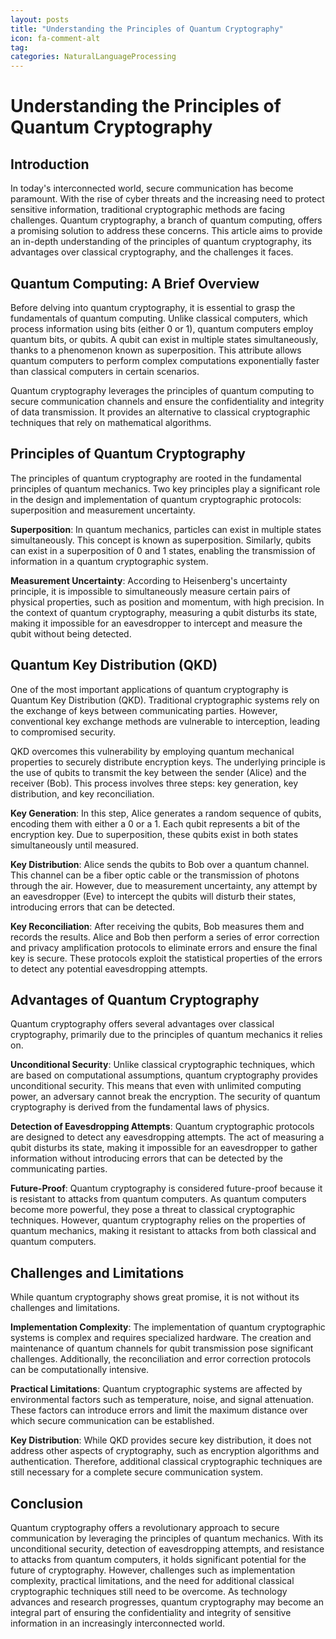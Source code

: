 ```yaml
---
layout: posts
title: "Understanding the Principles of Quantum Cryptography"
icon: fa-comment-alt
tag:      
categories: NaturalLanguageProcessing
---
```



# Understanding the Principles of Quantum Cryptography

## Introduction

In today's interconnected world, secure communication has become paramount. With the rise of cyber threats and the increasing need to protect sensitive information, traditional cryptographic methods are facing challenges. Quantum cryptography, a branch of quantum computing, offers a promising solution to address these concerns. This article aims to provide an in-depth understanding of the principles of quantum cryptography, its advantages over classical cryptography, and the challenges it faces.

## Quantum Computing: A Brief Overview

Before delving into quantum cryptography, it is essential to grasp the fundamentals of quantum computing. Unlike classical computers, which process information using bits (either 0 or 1), quantum computers employ quantum bits, or qubits. A qubit can exist in multiple states simultaneously, thanks to a phenomenon known as superposition. This attribute allows quantum computers to perform complex computations exponentially faster than classical computers in certain scenarios.

Quantum cryptography leverages the principles of quantum computing to secure communication channels and ensure the confidentiality and integrity of data transmission. It provides an alternative to classical cryptographic techniques that rely on mathematical algorithms.

## Principles of Quantum Cryptography

The principles of quantum cryptography are rooted in the fundamental principles of quantum mechanics. Two key principles play a significant role in the design and implementation of quantum cryptographic protocols: superposition and measurement uncertainty.

**Superposition**: In quantum mechanics, particles can exist in multiple states simultaneously. This concept is known as superposition. Similarly, qubits can exist in a superposition of 0 and 1 states, enabling the transmission of information in a quantum cryptographic system.

**Measurement Uncertainty**: According to Heisenberg's uncertainty principle, it is impossible to simultaneously measure certain pairs of physical properties, such as position and momentum, with high precision. In the context of quantum cryptography, measuring a qubit disturbs its state, making it impossible for an eavesdropper to intercept and measure the qubit without being detected.

## Quantum Key Distribution (QKD)

One of the most important applications of quantum cryptography is Quantum Key Distribution (QKD). Traditional cryptographic systems rely on the exchange of keys between communicating parties. However, conventional key exchange methods are vulnerable to interception, leading to compromised security.

QKD overcomes this vulnerability by employing quantum mechanical properties to securely distribute encryption keys. The underlying principle is the use of qubits to transmit the key between the sender (Alice) and the receiver (Bob). This process involves three steps: key generation, key distribution, and key reconciliation.

**Key Generation**: In this step, Alice generates a random sequence of qubits, encoding them with either a 0 or a 1. Each qubit represents a bit of the encryption key. Due to superposition, these qubits exist in both states simultaneously until measured.

**Key Distribution**: Alice sends the qubits to Bob over a quantum channel. This channel can be a fiber optic cable or the transmission of photons through the air. However, due to measurement uncertainty, any attempt by an eavesdropper (Eve) to intercept the qubits will disturb their states, introducing errors that can be detected.

**Key Reconciliation**: After receiving the qubits, Bob measures them and records the results. Alice and Bob then perform a series of error correction and privacy amplification protocols to eliminate errors and ensure the final key is secure. These protocols exploit the statistical properties of the errors to detect any potential eavesdropping attempts.

## Advantages of Quantum Cryptography

Quantum cryptography offers several advantages over classical cryptography, primarily due to the principles of quantum mechanics it relies on.

**Unconditional Security**: Unlike classical cryptographic techniques, which are based on computational assumptions, quantum cryptography provides unconditional security. This means that even with unlimited computing power, an adversary cannot break the encryption. The security of quantum cryptography is derived from the fundamental laws of physics.

**Detection of Eavesdropping Attempts**: Quantum cryptographic protocols are designed to detect any eavesdropping attempts. The act of measuring a qubit disturbs its state, making it impossible for an eavesdropper to gather information without introducing errors that can be detected by the communicating parties.

**Future-Proof**: Quantum cryptography is considered future-proof because it is resistant to attacks from quantum computers. As quantum computers become more powerful, they pose a threat to classical cryptographic techniques. However, quantum cryptography relies on the properties of quantum mechanics, making it resistant to attacks from both classical and quantum computers.

## Challenges and Limitations

While quantum cryptography shows great promise, it is not without its challenges and limitations.

**Implementation Complexity**: The implementation of quantum cryptographic systems is complex and requires specialized hardware. The creation and maintenance of quantum channels for qubit transmission pose significant challenges. Additionally, the reconciliation and error correction protocols can be computationally intensive.

**Practical Limitations**: Quantum cryptographic systems are affected by environmental factors such as temperature, noise, and signal attenuation. These factors can introduce errors and limit the maximum distance over which secure communication can be established.

**Key Distribution**: While QKD provides secure key distribution, it does not address other aspects of cryptography, such as encryption algorithms and authentication. Therefore, additional classical cryptographic techniques are still necessary for a complete secure communication system.

## Conclusion

Quantum cryptography offers a revolutionary approach to secure communication by leveraging the principles of quantum mechanics. With its unconditional security, detection of eavesdropping attempts, and resistance to attacks from quantum computers, it holds significant potential for the future of cryptography. However, challenges such as implementation complexity, practical limitations, and the need for additional classical cryptographic techniques still need to be overcome. As technology advances and research progresses, quantum cryptography may become an integral part of ensuring the confidentiality and integrity of sensitive information in an increasingly interconnected world.